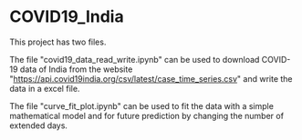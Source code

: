 # COVID19_India

This project has two files. 

The file "covid19_data_read_write.ipynb" can be used to download COVID-19 data of India from the website "https://api.covid19india.org/csv/latest/case_time_series.csv" 
and write the data in a excel file. 

The file "curve_fit_plot.ipynb" can be used to fit the data with a simple mathematical model and for future prediction by changing the number of extended days.
